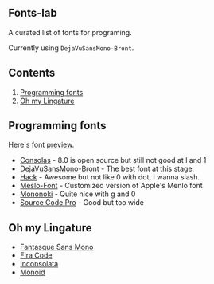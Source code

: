 Fonts-lab
----

A curated list of fonts for programing.

Currently using `DejaVuSansMono-Bront`.

## Contents

1. [Programming fonts](#programming-fonts)
1. [Oh my Lingature](#oh-my-lingature)

## Programming fonts

Here's font [preview](https://github.com/guitarrapc/Fonts-lab/blob/master/PREVIEW.md).

* [Consolas](https://github.com/PiotrGrochowski/Consolas) - 8.0 is open source but still not good at l and 1
* [DejaVuSansMono-Bront](https://github.com/chrismwendt/bront) - The best font at this stage.
* [Hack](https://github.com/source-foundry/Hack) - Awesome but not like 0 with dot, I wanna slash.
* [Meslo-Font](https://github.com/andreberg/Meslo-Font) - Customized version of Apple's Menlo font
* [Mononoki](http://madmalik.github.io/mononoki/) - Quite nice with g and 0
* [Source Code Pro](https://github.com/adobe-fonts/source-code-pro) - Good but too wide 

## Oh my Lingature

* [Fantasque Sans Mono](https://github.com/belluzj/fantasque-sans)
* [Fira Code](https://github.com/tonsky/FiraCode)
* [Inconsolata](http://levien.com/type/myfonts/inconsolata.html)
* [Monoid](https://github.com/larsenwork/monoid)